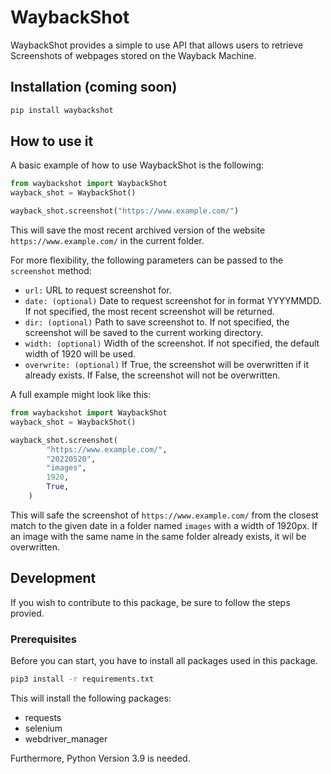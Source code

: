 # WaybackShot

WaybackShot provides a simple to use API that allows users to retrieve Screenshots of webpages stored on the Wayback Machine.

## Installation (coming soon)

```bash
pip install waybackshot
```

## How to use it

A basic example of how to use WaybackShot is the following:

```python
from waybackshot import WaybackShot
wayback_shot = WaybackShot()

wayback_shot.screenshot("https://www.example.com/")
```

This will save the most recent archived version of the website `https://www.example.com/` in the current folder.

For more flexibility, the following parameters can be passed to the `screenshot` method:

- `url:` URL to request screenshot for.
- `date: (optional)` Date to request screenshot for in format YYYYMMDD. If not specified, the most recent screenshot will be returned.
- `dir: (optional)` Path to save screenshot to. If not specified, the screenshot will be saved to the current working directory.
- `width: (optional)` Width of the screenshot. If not specified, the default width of 1920 will be used.
- `overwrite: (optional)` If True, the screenshot will be overwritten if it already exists. If False, the screenshot will not be overwritten.

A full example might look like this:

```python
from waybackshot import WaybackShot
wayback_shot = WaybackShot()

wayback_shot.screenshot(
        "https://www.example.com/",
        "20220520",
        "images",
        1920,
        True,
    )
```

This will safe the screenshot of `https://www.example.com/` from the closest match to the given date in a folder named `images` with a width of 1920px. If an image with the same name in the same folder already exists, it wil be overwritten.

## Development

If you wish to contribute to this package, be sure to follow the steps provied.

### Prerequisites

Before you can start, you have to install all packages used in this package.

```bash
pip3 install -r requirements.txt
```

This will install the following packages:

- requests
- selenium
- webdriver_manager

Furthermore, Python Version 3.9 is needed.
